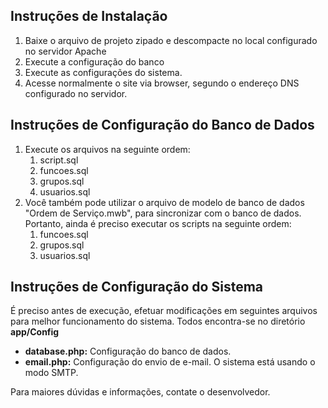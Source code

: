 ## Instruções de Instalação

1. Baixe o arquivo de projeto zipado e descompacte no local configurado no servidor Apache
2. Execute a configuração do banco
3. Execute as configurações do sistema.
3. Acesse normalmente o site via browser, segundo o endereço DNS configurado no servidor.

## Instruções de Configuração do Banco de Dados

1. Execute os arquivos na seguinte ordem:
	1. script.sql
	2. funcoes.sql
	3. grupos.sql
	4. usuarios.sql
2. Você também pode utilizar o arquivo de modelo de banco de dados "Ordem de Serviço.mwb", para sincronizar com o banco de dados. Portanto, ainda é preciso executar os scripts na seguinte ordem:
	1. funcoes.sql
	2. grupos.sql
	3. usuarios.sql

## Instruções de Configuração do Sistema

É preciso antes de execução, efetuar modificações em seguintes arquivos para melhor funcionamento do sistema. Todos encontra-se no diretório __app/Config__
*	**database.php:** Configuração do banco de dados.
*	**email.php:** Configuração do envio de e-mail. O sistema está usando o modo SMTP.

Para maiores dúvidas e informações, contate o desenvolvedor.